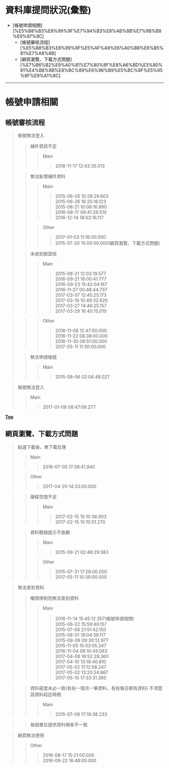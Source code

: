 # 資料庫提問狀況(彙整)
<!-- MarkdownTOC -->

- [帳號申請相關][%E5%B8%B3%E8%99%9F%E7%94%B3%E8%AB%8B%E7%9B%B8%E9%97%9C]
	- [帳號審核流程][%E5%B8%B3%E8%99%9F%E5%AF%A9%E6%A0%B8%E6%B5%81%E7%A8%8B]
	- [網頁瀏覽、下載方式問題][%E7%B6%B2%E9%A0%81%E7%80%8F%E8%A6%BD%E3%80%81%E4%B8%8B%E8%BC%89%E6%96%B9%E5%BC%8F%E5%95%8F%E9%A1%8C]

<!-- /MarkdownTOC -->

---

# 帳號申請相關
## 帳號審核流程
> 帳號無法登入
>> 補件資訊不足
>>> Main
>>>> 2016-11-17 12:43:35.013  
>
>> 無法新增補件資料
>>> Main
>>>> 2015-06-05 10:28:29.603  
>>>> 2015-06-26 16:25:16.123  
>>>> 2015-08-21 10:08:16.990  
>>>> 2016-08-17 09:41:26.510  
>>>> 2016-12-14 18:02:16.117  
>>
>>> Other
>>>> 2017-01-03 11:16:00.000  
>>>> 2015-07-20 15:00:00.000(網頁瀏覽、下載方式問題)  
>
>> 未收到驗證信
>>> Main
>>>> 2015-08-21 12:03:19.577  
>>>> 2016-09-21 16:00:41.777  
>>>> 2016-09-23 15:42:04.167  
>>>> 2016-11-27 00:48:44.737  
>>>> 2017-03-07 12:45:25.173  
>>>> 2017-03-19 10:49:32.620  
>>>> 2017-03-27 14:46:25.157  
>>>> 2017-03-29 16:40:15.010  

>>> Other
>>>> 2016-11-08 12:47:00.000  
>>>> 2016-11-22 08:38:00.000  
>>>> 2016-11-30 09:51:00.000  
>>>> 2017-05-11 11:30:00.000  

>> 無法申請帳號
>>> Main
>>>> 2015-08-06 02:04:48.027  

> 帳號無法登入
>> Main
>>> 2017-01-06 08:47:09.277  

**[Top](#帳號申請相關)**

## 網頁瀏覽、下載方式問題  
> 點選下載後，無下載反應  
>> Main  
>>> 2016-07-05 17:39:41.940  

>> Other  
>>> 2017-04-20 14:33:00.000  

>> 硬碟空間不足
>>> Main
>>>> 2017-02-15 15:10:36.903  
>>>> 2017-02-15 15:10:51.270   
>
>> 資料壓縮提示不直觀
>>> Main
>>>> 2015-09-21 02:48:29.583  
>>
>>> Other
>>>> 2015-07-31 17:28:00.000  
>>>> 2017-05-11 10:39:00.000  

> 無法查到資料
>> 權限限制而無法查到資料
>>> Main
>>>> 2016-11-14 15:45:12.357(帳號申請相關)  
>>>> 2015-06-22 15:59:49.157  
>>>> 2015-07-06 21:51:42.150  
>>>> 2015-08-01 19:04:39.117  
>>>> 2015-09-09 09:30:12.977  
>>>> 2015-11-05 15:03:05.347  
>>>> 2016-11-04 08:10:49.063  
>>>> 2017-04-06 16:52:28.360  
>>>> 2017-04-10 13:18:40.810  
>>>> 2017-05-02 11:12:58.247  
>>>> 2017-05-02 13:20:24.867  
>>>> 2017-05-10 17:33:31.360  

>> 資料密度未必一致(有些一個月一筆資料，有些每日都有資料)
>> 不清楚該資料起迄時間
>>> Main
>>>> 2015-07-08 17:18:38.233  

>> 每個單位提供資料頻率不一致

> 網頁無法使用
>> Other
>>> 2016-08-17 15:21:00.000  
>>> 2016-08-22 16:48:00.000  